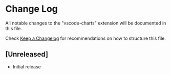 # Change Log

All notable changes to the "vscode-charts" extension will be documented in this file.

Check [Keep a Changelog](http://keepachangelog.com/) for recommendations on how to structure this file.

## [Unreleased]

- Initial release